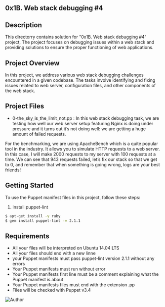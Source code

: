 0x1B. Web stack debugging #4
---

## Description

This directorry contains solution  for "0x1B. Web stack debugging #4" project, The project focuses on debugging issues within a web stack and providing solutions to ensure the proper functioning of web applications.

## Project Overview

In this project, we address various web stack debugging challenges encountered in a given codebase. The tasks involve identifying and fixing issues related to web server, configuration files, and other components of the web stack.

## Project Files

-  0-the_sky_is_the_limit_not.pp : In this web stack debugging task, we are testing how well our web server setup featuring Nginx is doing under pressure and it turns out it’s not doing well: we are getting a huge amount of failed requests.

For the benchmarking, we are using ApacheBench which is a quite popular tool in the industry. It allows you to simulate HTTP requests to a web server. In this case, I will make 2000 requests to my server with 100 requests at a time. We can see that 943 requests failed, let’s fix our stack so that we get to 0, and remember that when something is going wrong, logs are your best friends!


## Getting Started

To use the Puppet manifest files in this project, follow these steps:

1. Install puppet-lint
```bash
$ apt-get install -y ruby
$ gem install puppet-lint -v 2.1.1
```
## Requirements

- All your files will be interpreted on Ubuntu 14.04 LTS
- All your files should end with a new linne
- your Puppet manifests must pass puppet-lint version 2.1.1 without any errors
- Your Puppet manifests must run without error
- Your Puppet manifests first line must be a comment explaining what the Puppet manifest is about
- Your Puppet manifests files must end with the extension .pp
- Files will be checked with Puppet v3.4


![Author](https://img.shields.io/badge/Author-Azuka%20Uteh-blue.svg)
